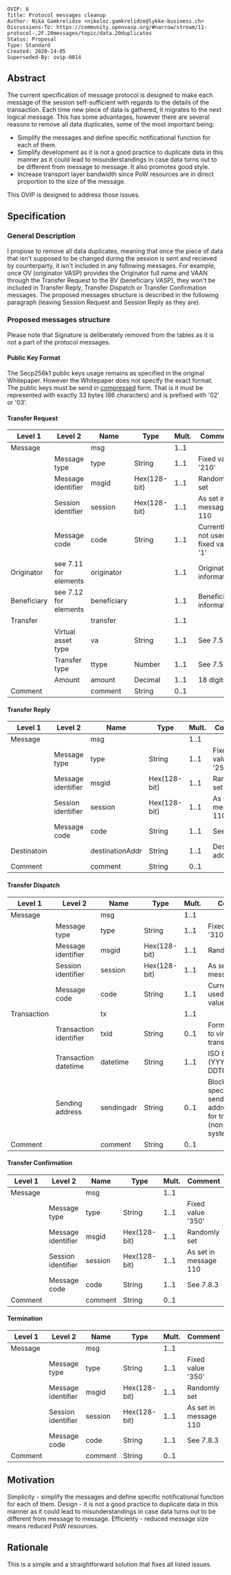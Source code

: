 ```
OVIP: 6
Title: Protocol messages cleanup
Author: Nika Gamkrelidze <nikoloz.gamkrelidze@lykke-business.ch>
Discussions-To: https://community.openvasp.org/#narrow/stream/11-protocol-.2F.20messages/topic/data.20duplicates
Status: Proposal
Type: Standard
Created: 2020-14-05
Superseded-By: ovip-0014
```

## Abstract

The current specification of message protocol is designed to make each message of the session self-sufficient with regards to the details of the transaction. Each time new piece of data is gathered, it migrates to the next logical message. This has some advantages, however there are several reasons to remove all data duplicates, some of the most important being:
* Simplify the messages and define specific notificational function for each of them.
* Simplify development as it is not a good practice to duplicate data in this manner as it could lead to misunderstandings in case data turns out to be different from message to message. It also promotes good style.
* Increase transport layer bandwidth since PoW resources are in direct proportion to the size of the message.

This OVIP is designed to address those issues.

## Specification

### General Description

I propose to remove all data duplicates, meaning that once the piece of data that isn't supposed to be changed during the session is sent and recieved by counterparty, it isn't included in any following messages. For example, once OV (originator VASP) provides the Originator full name and VAAN through the Transfer Request to the BV (beneficiary VASP), they won't be included in Transfer Reply, Transfer Dispatch or Transfer Confirmation messages.
The proposed messages structure is described in the following paragraph (leaving Session Request and Session Reply as they are).

### Proposed messages structure

Please note that Signature is deliberately removed from the tables as it is not a part of the protocol messages.

#### Public Key Format

The Secp256k1 public keys usage remains as specified in the original Whitepaper. However the Whitepaper does not specify the exact format. The public keys must be send in [compressed](https://learnmeabitcoin.com/guide/public-key) form. That is it must be represented with exactly 33 bytes (66 characters) and is prefixed with '02' or '03'.

#### Transfer Request

| Level 1     | Level 2               | Name        | Type         | Mult. | Comment                             |
|-------------|-----------------------|-------------|--------------|-------|-------------------------------------|
| Message     |                       | msg         |              | 1..1  |                                     |
|             | Message type          | type        | String       | 1..1  | Fixed value '210'                   |
|             | Message identifier    | msgid       | Hex(128-bit) | 1..1  | Randomly set                        |
|             | Session identifier    | session     | Hex(128-bit) | 1..1  | As set in message 110               |
|             | Message code          | code        | String       | 1..1  | Currently not used, fixed value '1' |
| Originator  | see 7.11 for elements | originator  |              | 1..1  | Originator information              |
| Beneficiary | see 7.12 for elements | beneficiary |              | 1..1  | Beneficiary information             |
| Transfer    |                       | transfer    |              | 1..1  |                                     |
|             | Virtual asset type    | va          | String       | 1..1  | See 7.5.3                           |
|             | Transfer type         | ttype       | Number       | 1..1  | See 7.5.4                           |
|             | Amount                | amount      | Decimal      | 1..1  | 18 digits                           |
| Comment     |                       | comment     | String       | 0..1  |                                     |

#### Transfer Reply

| Level 1     | Level 2            | Name            | Type         | Mult. | Comment               |
|-------------|--------------------|-----------------|--------------|-------|-----------------------|
| Message     |                    | msg             |              | 1..1  |                       |
|             | Message type       | type            | String       | 1..1  | Fixed value '250'     |
|             | Message identifier | msgid           | Hex(128-bit) | 1..1  | Randomly set          |
|             | Session identifier | session         | Hex(128-bit) | 1..1  | As set in message 110 |
|             | Message code       | code            | String       | 1..1  | See 7.6.3             |
| Destinatoin |                    | destinationAddr | String       | 1..1  | Destination address   |
| Comment     |                    | comment         | String       | 0..1  |                       |

#### Transfer Dispatch

| Level 1     | Level 2                | Name       | Type         | Mult. | Comment                                                                             |
|-------------|------------------------|------------|--------------|-------|-------------------------------------------------------------------------------------|
| Message     |                        | msg        |              | 1..1  |                                                                                     |
|             | Message type           | type       | String       | 1..1  | Fixed value '310'                                                                   |
|             | Message identifier     | msgid      | Hex(128-bit) | 1..1  | Randomly set                                                                        |
|             | Session identifier     | session    | Hex(128-bit) | 1..1  | As set in message 110                                                               |
|             | Message code           | code       | String       | 1..1  | Currently not used, fixed value '1'                                                 |
| Transaction |                        | tx         |              | 1..1  |                                                                                     |
|             | Transaction identifier | txid       | String       | 0..1  | Format specific to virtual asset / transfer type                                    |
|             | Transaction datetime   | datetime   | String       | 1..1  | ISO 8601 (YYYY-MM-DDThh:mm:ssZ)                                                     |
|             | Sending address        | sendingadr | String       | 0..1  | Blockchain-specific format, sending address used for transactino (non-UTXO systems) |
| Comment     |                        | comment    | String       | 0..1  |                                                                                     |


#### Transfer Confirmation

| Level 1 | Level 2            | Name    | Type         | Mult. | Comment               |
|---------|--------------------|---------|--------------|-------|-----------------------|
| Message |                    | msg     |              | 1..1  |                       |
|         | Message type       | type    | String       | 1..1  | Fixed value '350'     |
|         | Message identifier | msgid   | Hex(128-bit) | 1..1  | Randomly set          |
|         | Session identifier | session | Hex(128-bit) | 1..1  | As set in message 110 |
|         | Message code       | code    | String       | 1..1  | See 7.8.3             |
| Comment |                    | comment | String       | 0..1  |                       |

#### Termination

| Level 1 | Level 2            | Name    | Type         | Mult. | Comment               |
|---------|--------------------|---------|--------------|-------|-----------------------|
| Message |                    | msg     |              | 1..1  |                       |
|         | Message type       | type    | String       | 1..1  | Fixed value '350'     |
|         | Message identifier | msgid   | Hex(128-bit) | 1..1  | Randomly set          |
|         | Session identifier | session | Hex(128-bit) | 1..1  | As set in message 110 |
|         | Message code       | code    | String       | 1..1  | See 7.8.3             |
| Comment |                    | comment | String       | 0..1  |                       |

## Motivation

Simplicity - simplify the messages and define specific notificational function for each of them.
Design - it is not a good practice to duplicate data in this manner as it could lead to misunderstandings in case data turns out to be different from message to message.
Efficienty - reduced message size means reduced PoW resources.

## Rationale

This is a simple and a straightforward solution that fixes all listed issues.
